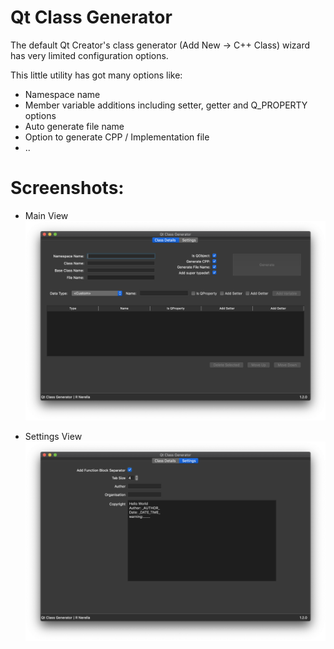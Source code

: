 # Qt Class Generator

The default Qt Creator's class generator (Add New -> C++ Class) wizard has very limited configuration options. 

This little utility has got many options like:
  * Namespace name
  * Member variable additions including setter, getter and Q_PROPERTY options
  * Auto generate file name
  * Option to generate CPP / Implementation file
  * ..

# Screenshots:

* Main View
![Main View](img/QtClassGenerator_1.png?raw=true "Main View")

* Settings View
![Settings View](img/QtClassGenerator_2.png?raw=true "Settings View")
